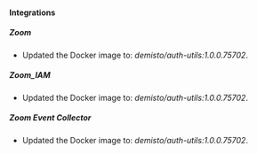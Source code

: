 
#### Integrations

##### Zoom

- Updated the Docker image to: *demisto/auth-utils:1.0.0.75702*.
##### Zoom_IAM

- Updated the Docker image to: *demisto/auth-utils:1.0.0.75702*.
##### Zoom Event Collector

- Updated the Docker image to: *demisto/auth-utils:1.0.0.75702*.
